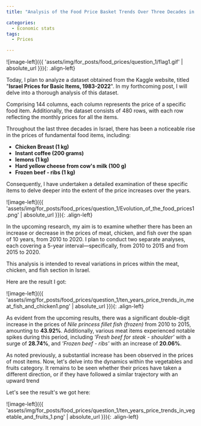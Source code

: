 ```yaml
---
title: "Analysis of the Food Price Basket Trends Over Three Decades in Israel"

categories:
  - Economic stats 
tags:
  - Prices

---
```



![image-left]({{ 'assets/img/for_posts/food_prices/question_1/flag1.gif' | absolute_url }}){: .align-left} 

Today, I plan to analyze a dataset obtained from the Kaggle website, titled "**Israel Prices for Basic Items, 1983-2022**". In my forthcoming post, I will delve into a thorough analysis of this dataset.

Comprising 144 columns, each column represents the price of a specific food item. Additionally, the dataset consists of 480 rows, with each row reflecting the monthly prices for all the items.

Throughout the last three decades in Israel, there has been a noticeable rise in the prices of fundamental food items, including:
* **Chicken Breast (1 kg)**
* **Instant coffee (200 grams)**
* **lemons (1 kg)**
* **Hard yellow cheese from cow's milk (100 g)**
* **Frozen beef - ribs (1 kg)**

 Consequently, I have undertaken a detailed examination of these specific items to delve deeper into the extent of the price increases over the years.


![image-left]({{ 'assets/img/for_posts/food_prices/question_1/Evolution_of_the_food_prices1.png' | absolute_url }}){: .align-left} 


In the upcoming research, my aim is to examine whether there has been an increase or decrease in the prices of meat, chicken, and fish over the span of 10 years, from 2010 to 2020. I plan to conduct two separate analyses, each covering a 5-year interval—specifically, from 2010 to 2015 and from 2015 to 2020.

This analysis is intended to reveal variations in prices within the meat, chicken, and fish section in Israel.

<script src="https://gist.github.com/AnalyticsForPleasure/64344e99e77464c2183d5629069b709e.js"></script>

Here are the result I got:

![image-left]({{ 'assets/img/for_posts/food_prices/question_1/ten_years_price_trends_in_meat_fish_and_chicken1.png' | absolute_url }}){: .align-left} 

As evident from the upcoming results, there was a significant double-digit increase in the prices of *Nile princess fillet fish (frozen)* from 2010 to 2015, amounting to **43.92%**. Additionally, various meat items experienced notable spikes during this period, including *'Fresh beef for steak - shoulder'* with a surge of **28.74%**, and *'Frozen beef - ribs'* with an increase of **20.06%**.

As noted previously, a substantial increase has been observed in the prices of most items. Now, let's delve into the dynamics within the vegetables and fruits category. It remains to be seen whether their prices have taken a different direction, or if they have followed a similar trajectory with an upward trend

Let's see the result's we got here:

![image-left]({{ 'assets/img/for_posts/food_prices/question_1/ten_years_price_trends_in_vegetable_and_fruits_1.png' | absolute_url }}){: .align-left} 
